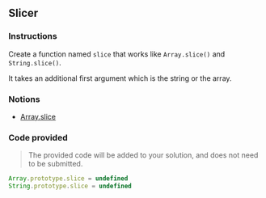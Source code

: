 ## Slicer

### Instructions

Create a function named `slice` that works like `Array.slice()` and `String.slice()`.

It takes an additional first argument which is the string or the array.

### Notions

- [Array.slice](https://devdocs.io/javascript/global_objects/array/slice)

### Code provided

> The provided code will be added to your solution, and does not need to be submitted.

```js
Array.prototype.slice = undefined
String.prototype.slice = undefined
```
